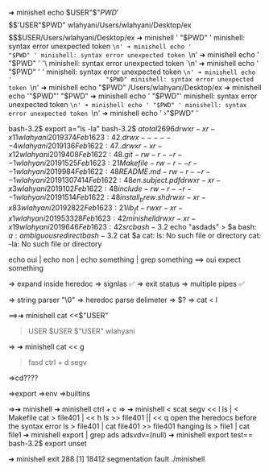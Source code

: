 

➜ minishell echo $USER"$"$PWD'$$$$$$$$$$$'USER"$PWD"
wlahyani/Users/wlahyani/Desktop/ex$$$$$$$$$$$USER/Users/wlahyani/Desktop/ex
➜ minishell '                          "$PWD" '
minishell: syntax error unexpected token `\n'
➜ minishell echo '                          "$PWD" '
minishell: syntax error unexpected token `\n'
➜ minishell echo '                          "$PWD" ' '\
minishell: syntax error unexpected token `\n'
➜ minishell echo '                          "$PWD" ' '
minishell: syntax error unexpected token `\n'
➜ minishell echo '                          "$PWD"
minishell: syntax error unexpected token `\n'
➜ minishell echo "$PWD"
/Users/wlahyani/Desktop/ex
➜ minishell echo '"$PWD"'
"$PWD"
➜ minishell echo ' "$PWD"'
minishell: syntax error unexpected token `\n'
➜ minishell echo ' "$PWD" '
minishell: syntax error unexpected token `\n'
➜ minishell echo ' ›"$PWD" '




bash-3.2$ export a="ls  -la"
bash-3.2$ $a
total 2696
drwxr-xr-x  11 wlahyani  2019      374 Feb 16 23:42 .
drwx------   4 wlahyani  2019      136 Feb 16 22:47 ..
drwxr-xr-x  12 wlahyani  2019      408 Feb 16 22:48 .git
-rw-r--r--   1 wlahyani  2019     1525 Feb 16 23:21 Makefile
-rw-r--r--   1 wlahyani  2019      984 Feb 16 22:48 README.md
-rw-r--r--   1 wlahyani  2019  1307414 Feb 16 22:48 en.subject.pdf
drwxr-xr-x   3 wlahyani  2019      102 Feb 16 22:48 include
-rw-r--r--   1 wlahyani  2019     1514 Feb 16 22:48 install_brew.sh
drwxr-xr-x  83 wlahyani  2019     2822 Feb 16 23:21 lib_ft
-rwxr-xr-x   1 wlahyani  2019    53328 Feb 16 23:42 minishell
drwxr-xr-x  19 wlahyani  2019      646 Feb 16 23:42 src
bash-3.2$ echo "asdads" > $a
bash: $a: ambiguous redirect
bash-3.2$ cat $a
cat: ls: No such file or directory
cat: -la: No such file or directory


echo oui | echo non | echo something | grep something ==> oui expect  something


=> expand inside heredoc
=> signlas          ✅
=> exit status
=> multiple pipes   ✅

=> string parser "\0"
=> heredoc  parse delimeter
=> $?
=> cat < l

==>➜ minishell cat <<$"USER"
>USER
>$USER
>$"USER"
>wlahyani

=> ➜ minishell cat << g
>fasd
> ctrl + d segv

=>cd????

=>export
=>env
=>builtins

=>➜ minishell ➜ minishell ctrl + c
=> ➜ minishell < scat  segv
<< l ls | < Makefile cat > file401 | << h ls >> file401 || << q open the heredocs before the syntax error
ls > file401 | cat file401 >> file401 hanging 
ls > file1 | cat file1
➜ minishell export | grep ads
adsvdv=(null)
➜ minishell export test==
bash-3.2$ export
unset 

➜ minishell exit 288
[1]    18412 segmentation fault  ./minishell